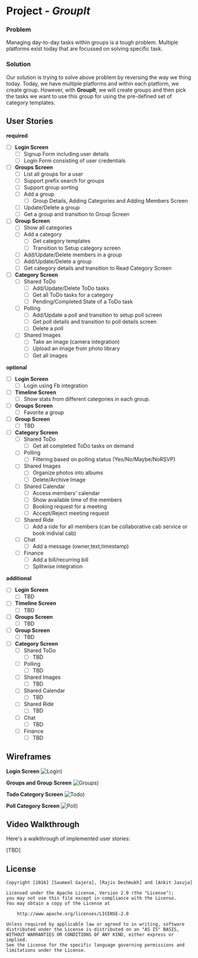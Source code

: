 # Project - *GroupIt*


### Problem

Managing day-to-day tasks within groups is a tough problem. Multiple platforms exist today that are focussed on solving specific task.

### Solution

Our solution is trying to solve above problem by reversing the way we thing today. Today, we have multiple platforms and within each platform, we create group. However, with **GroupIt**, we will create groups and then pick the tasks we want to use this group for using the pre-defined set of category templates.

## User Stories

**required**

- [ ] **Login Screen**
    - [ ] Signup Form including user details
    - [ ] Login Form consisting of user credentials
- [ ] **Groups Screen**
    - [ ] List all groups for a user
    - [ ] Support prefix search for groups
    - [ ] Support group sorting
    - [ ] Add a group
        - [ ] Group Details, Adding Categories and Adding Members Screen
    - [ ] Update/Delete a group
    - [ ] Get a group and transition to Group Screen
- [ ] **Group Screen**
    - [ ] Show all categories
    - [ ] Add a category
        - [ ] Get category templates
        - [ ] Transition to Setup category screen
    - [ ] Add/Update/Delete members in a group
    - [ ] Add/Update/Delete a group
    - [ ] Get category details and transition to Read Category Screen
- [ ] **Category Screen**
    - [ ] Shared ToDo
        - [ ] Add/Update/Delete ToDo tasks
        - [ ] Get all ToDo tasks for a category
        - [ ] Pending/Completed State of a ToDo task
    - [ ] Polling
        - [ ] Add/Update a poll and transition to setup poll screen
        - [ ] Get poll details and transition to poll details screen
        - [ ] Delete a poll
    - [ ] Shared Images
        - [ ] Take an image (camera integration)
        - [ ] Upload an image from photo library
        - [ ] Get all images

**optional**

- [ ] **Login Screen**
    - [ ] Login using Fb integration
- [ ] **Timeline Screen**
    - [ ] Show stats from different categories in each group.
- [ ] **Groups Screen**
    - [ ] Favorite a group
- [ ] **Group Screen**
    - [ ] TBD
- [ ] **Category Screen**
    - [ ] Shared ToDo
        - [ ] Get all completed ToDo tasks on demand
    - [ ] Polling
        - [ ] Filtering based on polling status (Yes/No/Maybe/NoRSVP)
    - [ ] Shared Images
        - [ ] Organize photos into albums
        - [ ] Delete/Archive Image
    - [ ] Shared Calendar
        - [ ] Access members' calendar
        - [ ] Show available time of the members
        - [ ] Booking request for a meeting
        - [ ] Accept/Reject meeting request
    - [ ] Shared Ride
        - [ ] Add a ride for all members (can be collaborative cab service or book indivial cab)
    - [ ] Chat
        - [ ] Add a message (owner,text,timestamp)
    - [ ] Finance
        - [ ] Add a bill/recurring bill
        - [ ] Splitwise integration

**additional**

- [ ] **Login Screen**
    - [ ] TBD
- [ ] **Timeline Screen**
    - [ ] TBD
- [ ] **Groups Screen**
    - [ ] TBD
- [ ] **Group Screen**
    - [ ] TBD
- [ ] **Category Screen**
    - [ ] Shared ToDo
        - [ ] TBD
    - [ ] Polling
        - [ ] TBD
    - [ ] Shared Images
        - [ ] TBD
    - [ ] Shared Calendar
        - [ ] TBD
    - [ ] Shared Ride
        - [ ] TBD
    - [ ] Chat
        - [ ] TBD
    - [ ] Finance
        - [ ] TBD

## Wireframes

**Login Screen**
![](./Docs/Wireframes/groupit-wireframe-login.jpeg "Login"))

**Groups and Group Screen**
![](./Docs/Wireframes/groupit-wireframe-groups.jpeg "Groups"))

**Todo Category Screen**
![](./Docs/Wireframes/groupit-wireframe-todo.jpeg "Todo"))

**Poll Category Screen**
![](./Docs/Wireframes/groupit-wireframe-poll.jpeg "Poll"))


## Video Walkthrough

Here's a walkthrough of implemented user stories:

[TBD]

## License

    Copyright [2016] [Saumeel Gajera], [Rajiv Deshmukh] and [Ankit Jasuja]

    Licensed under the Apache License, Version 2.0 (the "License");
    you may not use this file except in compliance with the License.
    You may obtain a copy of the License at

        http://www.apache.org/licenses/LICENSE-2.0

    Unless required by applicable law or agreed to in writing, software
    distributed under the License is distributed on an "AS IS" BASIS,
    WITHOUT WARRANTIES OR CONDITIONS OF ANY KIND, either express or implied.
    See the License for the specific language governing permissions and
    limitations under the License.
